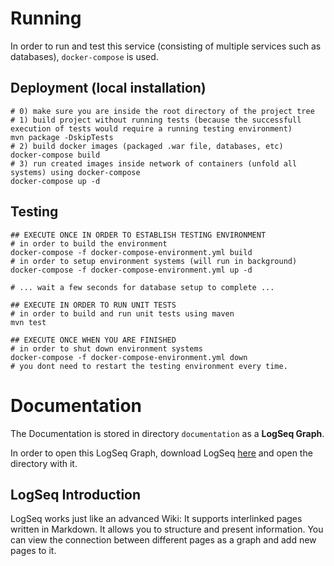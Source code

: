 # Running
In order to run and test this service (consisting of multiple services such as
databases), `docker-compose` is used.

## Deployment (local installation)
```shell
# 0) make sure you are inside the root directory of the project tree
# 1) build project without running tests (because the successfull execution of tests would require a running testing environment)
mvn package -DskipTests
# 2) build docker images (packaged .war file, databases, etc)
docker-compose build
# 3) run created images inside network of containers (unfold all systems) using docker-compose
docker-compose up -d
```

## Testing

```shell
## EXECUTE ONCE IN ORDER TO ESTABLISH TESTING ENVIRONMENT
# in order to build the environment
docker-compose -f docker-compose-environment.yml build
# in order to setup environment systems (will run in background)
docker-compose -f docker-compose-environment.yml up -d

# ... wait a few seconds for database setup to complete ...

## EXECUTE IN ORDER TO RUN UNIT TESTS
# in order to build and run unit tests using maven
mvn test

## EXECUTE ONCE WHEN YOU ARE FINISHED
# in order to shut down environment systems
docker-compose -f docker-compose-environment.yml down
# you dont need to restart the testing environment every time.
```

# Documentation
The Documentation is stored in directory `documentation` as a **LogSeq Graph**.

In order to open this LogSeq Graph, download LogSeq [here](http://www.logseq.com) and open the directory with it.

## LogSeq Introduction
LogSeq works just like an advanced Wiki: It supports interlinked pages written in Markdown. It allows you 
to structure and present information. You can view the connection between different pages as a graph 
and add new pages to it.

